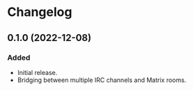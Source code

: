 Changelog
=========

0.1.0 (2022-12-08)
------------------

### Added

- Initial release.
- Bridging between multiple IRC channels and Matrix rooms.
